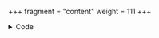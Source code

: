 +++
fragment = "content"
weight = 111
+++

<details><summary>Code</summary>
```
+++
date = "2018-07-09"
fragment = "portfolio"
weight = 110
background = "secondary"

title = "Portfolio Fragment"
subtitle = "Displaying animals with links and modals"
+++
```
</details>
